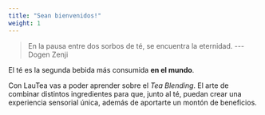 ```yaml
---
title: "Sean bienvenidos!"
weight: 1
---
```


> En la pausa entre dos sorbos de té, se encuentra la eternidad. --- Dogen Zenji

El té es la segunda bebida más consumida **en el mundo**.

Con LauTea vas a poder aprender sobre el *Tea Blending*. El arte de combinar distintos ingredientes para que, junto al té, puedan crear una experiencia sensorial única, además de aportarte un montón de beneficios.
